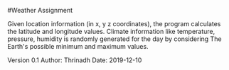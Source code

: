 #Weather Assignment

Given location information (in x, y z coordinates), the program calculates the latitude and longitude values.
Climate information like temperature, pressure, humidity is randomly generated for the day by
considering The Earth's possible minimum and maximum values.


Version 0.1
Author: Thrinadh
Date: 2019-12-10
